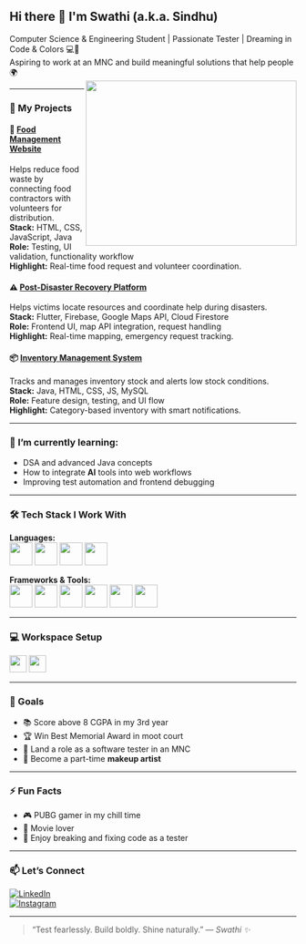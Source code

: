 ## Hi there 👋 I'm Swathi (a.k.a. Sindhu)

Computer Science & Engineering Student | Passionate Tester | Dreaming in Code & Colors 💻💄  
Aspiring to work at an MNC and build meaningful solutions that help people 🌍  
<img align="right" width="370" height="290" src="https://i.pinimg.com/originals/47/f0/34/47f0342cec72b800463bf003eac1257e.gif">

---

### 🔭 My Projects

#### 🥘 [Food Management Website](#)
Helps reduce food waste by connecting food contractors with volunteers for distribution.  
**Stack:** HTML, CSS, JavaScript, Java  
**Role:** Testing, UI validation, functionality workflow  
**Highlight:** Real-time food request and volunteer coordination.

#### ⚠️ [Post-Disaster Recovery Platform](#)
Helps victims locate resources and coordinate help during disasters.  
**Stack:** Flutter, Firebase, Google Maps API, Cloud Firestore  
**Role:** Frontend UI, map API integration, request handling  
**Highlight:** Real-time mapping, emergency request tracking.

#### 📦 [Inventory Management System](#)
Tracks and manages inventory stock and alerts low stock conditions.  
**Stack:** Java, HTML, CSS, JS, MySQL  
**Role:** Feature design, testing, and UI flow  
**Highlight:** Category-based inventory with smart notifications.

---

### 🌱 I’m currently learning:
- DSA and advanced Java concepts  
- How to integrate **AI** tools into web workflows  
- Improving test automation and frontend debugging

---

### 🛠️ Tech Stack I Work With
**Languages:**  
<img height="40" src="https://img.icons8.com/color/48/java-coffee-cup-logo.png"/> <img height="40" src="https://img.icons8.com/color/48/javascript.png"/> <img height="40" src="https://img.icons8.com/color/48/html-5.png"/> <img height="40" src="https://img.icons8.com/color/48/css3.png"/>

**Frameworks & Tools:**  
<img height="40" src="https://img.icons8.com/color/48/flutter.png"/> <img height="40" src="https://img.icons8.com/color/48/google-firebase-console.png"/> <img height="40" src="https://img.icons8.com/color/48/mysql-logo.png"/> <img height="40" src="https://img.icons8.com/color/48/visual-studio-code-2019.png"/> <img height="40" src="https://img.icons8.com/officel/48/java-eclipse.png"/> <img height="40" src="https://img.icons8.com/color/48/figma--v1.png"/>

---

### 💻 Workspace Setup
<img height="30" src="https://img.shields.io/badge/Lenovo-IdeaPad-ED1C24?style=for-the-badge&logo=lenovo&logoColor=white"/>  
<img height="30" src="https://img.shields.io/badge/AMD-Ryzen_5-ED1C24?style=for-the-badge&logo=amd&logoColor=white"/>

---

### 🎯 Goals
- 📚 Score above 8 CGPA in my 3rd year
- 🏆 Win Best Memorial Award in moot court
- 💼 Land a role as a software tester in an MNC
- 💅 Become a part-time **makeup artist**

---

### ⚡ Fun Facts
- 🎮 PUBG gamer in my chill time
- 🎥 Movie lover
- 🧪 Enjoy breaking and fixing code as a tester

---

### 📫 Let’s Connect
[![LinkedIn](https://img.shields.io/badge/LinkedIn-0077B5?style=for-the-badge&logo=linkedin&logoColor=white)](https://linkedin.com)  
[![Instagram](https://img.shields.io/badge/Instagram-d62976?style=for-the-badge&logo=instagram&logoColor=white)](https://instagram.com)

---

> “Test fearlessly. Build boldly. Shine naturally.” — *Swathi ✨*



